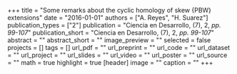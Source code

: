 +++
title = "Some remarks about the cyclic homology of skew {PBW} extensions"
date = "2016-01-01"
authors = ["A. Reyes", "H. Suarez"]
publication_types = ["2"]
publication = "Ciencia en Desarrollo, (7), 2, _pp. 99-107_"
publication_short = "Ciencia en Desarrollo, (7), 2, _pp. 99-107_"
abstract = ""
abstract_short = ""
image_preview = ""
selected = false
projects = []
tags = []
url_pdf = ""
url_preprint = ""
url_code = ""
url_dataset = ""
url_project = ""
url_slides = ""
url_video = ""
url_poster = ""
url_source = ""
math = true
highlight = true
[header]
image = ""
caption = ""
+++
